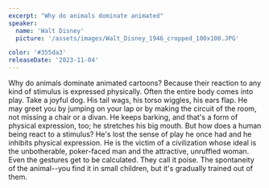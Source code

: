 ```yaml
---
excerpt: "Why do animals dominate animated"
speaker:
  name: 'Walt Disney'
  picture: '/assets/images/Walt_Disney_1946_cropped_100x100.JPG'

color: '#355da3'
releaseDate: '2023-11-04'
---
```

Why do animals dominate animated cartoons? Because their reaction to any kind of stimulus is expressed physically. Often the entire body comes into play. Take a joyful dog. His tail wags, his torso wiggles, his ears flap. He may greet you by jumping on your lap or by making the circuit of the room, not missing a chair or a divan. He keeps barking, and that's a form of physical expression, too; he stretches his big mouth. But how does a human being react to a stimulus? He's lost the sense of play he once had and he inhibits physical expression. He is the victim of a civilization whose ideal is the unbotherable, poker-faced man and the attractive, unruffled woman. Even the gestures get to be calculated. They call it poise. The spontaneity of the animal--you find it in small children, but it's gradually trained out of them.

